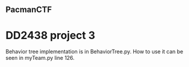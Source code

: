 ## PacmanCTF
# DD2438 project 3

Behavior tree implementation is in BehaviorTree.py.
How to use it can be seen in myTeam.py line 126.
